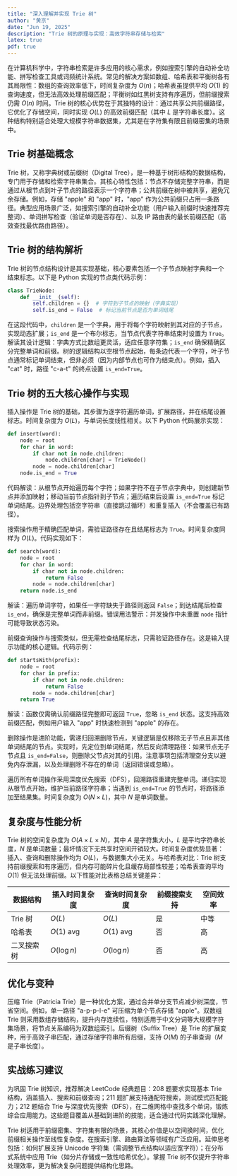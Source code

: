 ```yaml
---
title: "深入理解并实现 Trie 树"
author: "黄京"
date: "Jun 19, 2025"
description: "Trie 树的原理与实现：高效字符串存储与检索"
latex: true
pdf: true
---
```


在计算机科学中，字符串检索是许多应用的核心需求，例如搜索引擎的自动补全功能、拼写检查工具或词频统计系统。常见的解决方案如数组、哈希表和平衡树各有其局限性：数组的查询效率低下，时间复杂度为 $O(n)$；哈希表虽提供平均 $O(1)$ 的查询速度，但无法高效处理前缀匹配；平衡树如红黑树支持有序遍历，但前缀搜索仍需 $O(n)$ 时间。Trie 树的核心优势在于其独特的设计：通过共享公共前缀路径，它优化了存储空间，同时实现 $O(L)$ 的高效前缀匹配（其中 $L$ 是字符串长度）。这种结构特别适合处理大规模字符串数据集，尤其是在字符集有限且前缀密集的场景中。

## Trie 树基础概念
Trie 树，又称字典树或前缀树（Digital Tree），是一种基于树形结构的数据结构，专门用于存储和检索字符串集合。其核心特性包括：节点不存储完整字符串，而是通过从根节点到叶子节点的路径表示一个字符串；公共前缀在树中被共享，避免冗余存储。例如，存储 "apple" 和 "app" 时，"app" 作为公共前缀只占用一条路径。典型应用场景广泛，如搜索引擎的自动补全功能（用户输入前缀时快速推荐完整词）、单词拼写检查（验证单词是否存在）、以及 IP 路由表的最长前缀匹配（高效查找最优路由路径）。

## Trie 树的结构解析
Trie 树的节点结构设计是其实现基础，核心要素包括一个子节点映射字典和一个结束标志。以下是 Python 实现的节点类代码示例：
```python
class TrieNode:
    def __init__(self):
        self.children = {}  # 字符到子节点的映射（字典实现）
        self.is_end = False  # 标记当前节点是否为单词结尾
```
在这段代码中，`children` 是一个字典，用于将每个字符映射到其对应的子节点，实现动态扩展；`is_end` 是一个布尔标志，当节点代表字符串结束时设置为 `True`。解读其设计逻辑：字典方式比数组更灵活，适应任意字符集；`is_end` 确保精确区分完整单词和前缀。树的逻辑结构以空根节点起始，每条边代表一个字符，叶子节点通常标记单词结束，但非必须（因为内部节点也可作为结束点）。例如，插入 "cat" 时，路径 "c-a-t" 的终点设置 `is_end=True`。

## Trie 树的五大核心操作与实现
插入操作是 Trie 树的基础，其步骤为逐字符遍历单词，扩展路径，并在结尾设置标志。时间复杂度为 $O(L)$，与单词长度线性相关。以下 Python 代码展示实现：
```python
def insert(word):
    node = root
    for char in word:
        if char not in node.children:
            node.children[char] = TrieNode()
        node = node.children[char]
    node.is_end = True
```
代码解读：从根节点开始遍历每个字符；如果字符不在子节点字典中，则创建新节点并添加映射；移动当前节点指针到子节点；遍历结束后设置 `is_end=True` 标记单词结尾。边界处理包括空字符串（直接跳过循环）和重复插入（不会覆盖已有路径）。  

搜索操作用于精确匹配单词，需验证路径存在且结尾标志为 `True`。时间复杂度同样为 $O(L)$。代码实现如下：
```python
def search(word):
    node = root
    for char in word:
        if char not in node.children:
            return False
        node = node.children[char]
    return node.is_end
```
解读：遍历单词字符，如果任一字符缺失于路径则返回 `False`；到达结尾后检查 `is_end`，确保是完整单词而非前缀。错误用法警示：并发操作中未重置 `node` 指针可能导致状态污染。  

前缀查询操作与搜索类似，但无需检查结尾标志，只需验证路径存在。这是输入提示功能的核心逻辑。代码示例：
```python
def startsWith(prefix):
    node = root
    for char in prefix:
        if char not in node.children:
            return False
        node = node.children[char]
    return True
```
解读：函数仅需确认前缀路径完整即可返回 `True`，忽略 `is_end` 状态。这支持高效前缀匹配，例如用户输入 "app" 时快速检测到 "apple" 的存在。  

删除操作是进阶功能，需递归回溯删除节点，关键逻辑是仅移除无子节点且非其他单词结尾的节点。实现时，先定位到单词结尾，然后反向清理路径：如果节点无子节点且 `is_end=False`，则删除父节点对其的引用。注意事项包括清理空分支以避免内存泄漏，以及处理删除不存在的单词（返回错误或忽略）。  

遍历所有单词操作采用深度优先搜索（DFS），回溯路径重建完整单词。递归实现从根节点开始，维护当前路径字符串；当遇到 `is_end=True` 的节点时，将路径添加至结果集。时间复杂度为 $O(N \times L)$，其中 $N$ 是单词数量。

## 复杂度与性能分析
Trie 树的空间复杂度为 $O(A \times L \times N)$，其中 $A$ 是字符集大小，$L$ 是平均字符串长度，$N$ 是单词数量；最坏情况下无共享时空间开销较大。时间复杂度优势显著：插入、查询和删除操作均为 $O(L)$，与数据集大小无关。与哈希表对比：Trie 树支持前缀搜索和有序遍历，但内存可能碎片化且缓存局部性较差；哈希表查询平均 $O(1)$ 但无法处理前缀。以下性能对比表格总结关键差异：

| 数据结构      | 插入时间复杂度 | 查询时间复杂度 | 前缀搜索支持 | 空间效率 |
|---------------|----------------|----------------|--------------|----------|
| Trie 树       | $O(L)$         | $O(L)$         | 是           | 中等     |
| 哈希表        | $O(1)$ avg     | $O(1)$ avg     | 否           | 高       |
| 二叉搜索树    | $O(\log n)$    | $O(\log n)$    | 否           | 高       |

## 优化与变种
压缩 Trie（Patricia Trie）是一种优化方案，通过合并单分支节点减少树深度，节省空间。例如，单一路径 "a-p-p-l-e" 可压缩为单个节点存储 "apple"。双数组 Trie 则采用数组存储结构，提升内存连续性，特别适用于中文分词等大规模字符集场景，将节点关系编码为双数组索引。后缀树（Suffix Tree）是 Trie 的扩展变种，用于高效子串匹配，通过存储字符串所有后缀，支持 $O(M)$ 的子串查询（$M$ 是子串长度）。

## 实战练习建议
为巩固 Trie 树知识，推荐解决 LeetCode 经典题目：208 题要求实现基本 Trie 结构，涵盖插入、搜索和前缀查询；211 题扩展支持通配符搜索，测试模式匹配能力；212 题结合 Trie 与深度优先搜索（DFS），在二维网格中查找多个单词，锻炼综合应用能力。这些题目覆盖从基础到进阶的技能，适合通过代码实践深化理解。

Trie 树适用于前缀密集、字符集有限的场景，其核心价值是以空间换时间，优化前缀相关操作至线性复杂度。在搜索引擎、路由算法等领域有广泛应用。延伸思考包括：如何扩展支持 Unicode 字符集（需调整节点结构以适应宽字符）；在分布式系统中应用 Trie（如分片存储或一致性哈希优化）。掌握 Trie 树不仅提升字符串处理效率，更为解决复杂问题提供结构化思路。
